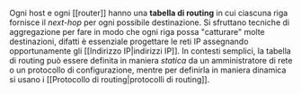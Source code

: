 Ogni host e ogni [[router]] hanno una __tabella di routing__ in cui ciascuna riga fornisce il _next-hop_ per ogni possibile destinazione.
Si sfruttano tecniche di aggregazione per fare in modo che ogni riga possa "catturare" molte destinazioni, difatti è essenziale progettare le reti IP assegnando opportunamente gli [[Indirizzo IP|indirizzi IP]].
In contesti semplici, la tabella di routing può essere definita in maniera _statica_ da un amministratore di rete o un protocollo di configurazione, mentre per definirla in maniera dinamica si usano i [[Protocollo di routing|protocolli di routing]].